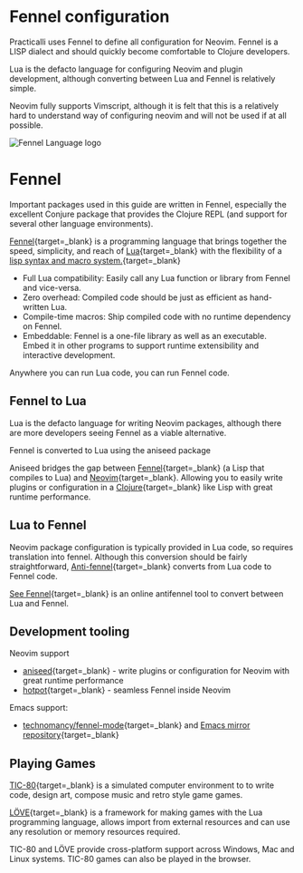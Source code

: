 # Fennel configuration

Practicalli uses Fennel to define all configuration for Neovim.  Fennel is a LISP dialect and should quickly become comfortable to Clojure developers.

Lua is the defacto language for configuring Neovim and plugin development, although converting between Lua and Fennel is relatively simple.

Neovim fully supports Vimscript, although it is felt that this is a relatively hard to understand way of configuring neovim and will not be used if at all possible.

![Fennel Language logo](https://fennel-lang.org/logo.svg)


# Fennel

Important packages used in this guide are written in Fennel, especially the excellent Conjure package that provides the Clojure REPL (and support for several other language environments).

[Fennel](https://fennel-lang.org/){target=_blank} is a programming language that brings together the speed, simplicity, and reach of [Lua](https://www.lua.org/){target=_blank} with the flexibility of a [lisp syntax and macro system.](https://en.wikipedia.org/wiki/Lisp_(programming_language)){target=_blank}

* Full Lua compatibility: Easily call any Lua function or library from Fennel and vice-versa.
* Zero overhead: Compiled code should be just as efficient as hand-written Lua.
* Compile-time macros: Ship compiled code with no runtime dependency on Fennel.
* Embeddable: Fennel is a one-file library as well as an executable. Embed it in other programs to support runtime extensibility and interactive development.

Anywhere you can run Lua code, you can run Fennel code.


## Fennel to Lua

Lua is the defacto language for writing Neovim packages, although there are more developers seeing Fennel as a viable alternative.

Fennel is converted to Lua using the aniseed package

Aniseed bridges the gap between [Fennel](https://fennel-lang.org/){target=_blank} (a Lisp that compiles to Lua) and [Neovim](https://neovim.io/){target=_blank}. Allowing you to easily write plugins or configuration in a [Clojure](https://clojure.org/){target=_blank} like Lisp with great runtime performance.


## Lua to Fennel

Neovim package configuration is typically provided in Lua code, so requires translation into fennel.  Although this conversion should be fairly straightforward, [Anti-fennel](https://git.sr.ht/~technomancy/antifennel){target=_blank} converts from Lua code to Fennel code.

[See Fennel](https://fennel-lang.org/see){target=_blank} is an online antifennel tool to convert between Lua and Fennel.


## Development tooling

Neovim support

* [aniseed](https://github.com/Olical/aniseed){target=_blank} - write plugins or configuration for Neovim with great runtime performance
* [hotpot](https://github.com/rktjmp/hotpot.nvim){target=_blank} - seamless Fennel inside Neovim

Emacs support:

* [technomancy/fennel-mode](https://git.sr.ht/~technomancy/fennel-mode){target=_blank} and [Emacs mirror repository](https://github.com/emacsmirror/fennel-mode){target=_blank}


## Playing Games

[TIC-80](https://tic80.com/){target=_blank} is a simulated computer environment to to write code, design art, compose music and retro style game games.

[LÖVE](https://love2d.org/){target=_blank} is a framework for making games with the Lua programming language, allows import from external resources and can use any resolution or memory resources required.

TIC-80 and LÖVE provide cross-platform support across Windows, Mac and Linux systems. TIC-80 games can also be played in the browser.

